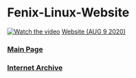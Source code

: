 # Fenix-Linux-Website

[![Watch the video](https://img.youtube.com/vi/yPez6HjTMWE/maxresdefault.jpg)](https://youtu.be/yPez6HjTMWE)
<a href="https://www.youtube.com/watch?v=yPez6HjTMWE">Website (AUG 9 2020)</a><br>

 <h3><a href="https://fenixlinux.com/">Main Page</a></h3>
 <h3><a href="https://web.archive.org/web/2020*/fenixlinux.com">Internet Archive</a></h3>

